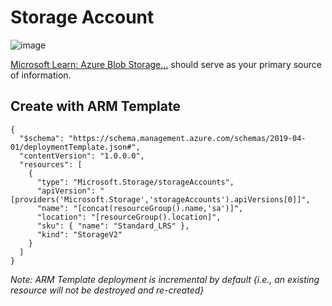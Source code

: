 # Storage Account

![image](https://user-images.githubusercontent.com/44923999/185975618-ca3fc3ee-152a-47f7-b65e-7d8e19ebde5d.png)

[Microsoft Learn: Azure Blob Storage...](https://learn.microsoft.com/en-us/azure/storage/blobs/) should serve as your primary source of information.

## Create with ARM Template

```
{
  "$schema": "https://schema.management.azure.com/schemas/2019-04-01/deploymentTemplate.json#",
  "contentVersion": "1.0.0.0",
  "resources": [
    {
      "type": "Microsoft.Storage/storageAccounts",
      "apiVersion": "[providers('Microsoft.Storage','storageAccounts').apiVersions[0]]",
      "name": "[concat(resourceGroup().name,'sa')]",
      "location": "[resourceGroup().location]",
      "sku": { "name": "Standard_LRS" },
      "kind": "StorageV2"
    }
  ]
}
```
_Note: ARM Template deployment is incremental by default {i.e., an existing resource will not be destroyed and re-created}_
